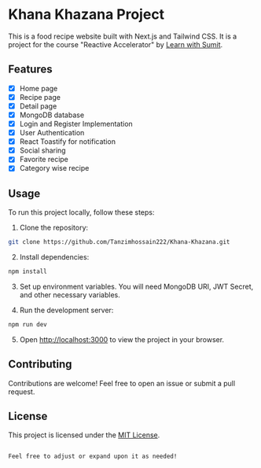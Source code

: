 
# Khana Khazana Project

This is a food recipe website built with Next.js and Tailwind CSS. It is a project for the course "Reactive Accelerator" by [Learn with Sumit](https://www.youtube.com/c/LearnwithSumitTech).

## Features

- [x] Home page
- [x] Recipe page
- [x] Detail page
- [x] MongoDB database
- [x] Login and Register Implementation
- [x] User Authentication
- [x] React Toastify for notification
- [x] Social sharing
- [x] Favorite recipe
- [x] Category wise recipe

## Usage

To run this project locally, follow these steps:

1. Clone the repository:

```bash
git clone https://github.com/Tanzimhossain222/Khana-Khazana.git
```

2. Install dependencies:

```bash
npm install
```

3. Set up environment variables. You will need MongoDB URI, JWT Secret, and other necessary variables.

4. Run the development server:

```bash
npm run dev
```

5. Open [http://localhost:3000](http://localhost:3000) to view the project in your browser.

## Contributing

Contributions are welcome! Feel free to open an issue or submit a pull request.

## License

This project is licensed under the [MIT License](https://opensource.org/licenses/MIT).

```

Feel free to adjust or expand upon it as needed!